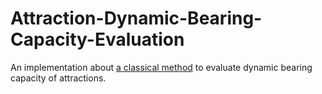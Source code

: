 # Attraction-Dynamic-Bearing-Capacity-Evaluation

An implementation about [a classical method](https://kns.cnki.net/kcms2/article/abstract?v=SY7jeTtuViIV-f-E2Sv5uWdetszY-VlT2aQVN32NuSQonbJ4xUocHJkcYU2pL9bSXMEUXA2I16OEDdq87XSFQQav074i0ukCN2qYeP228cu4PcJnIANxwNTqbru-yDOFsagSfqARG6vXYNx8fUzJLa9Y0CyN92TIdiXDVDQfkRg=&uniplatform=NZKPT&language=CHS&rp=NZKPT) to evaluate dynamic bearing capacity of attractions.
